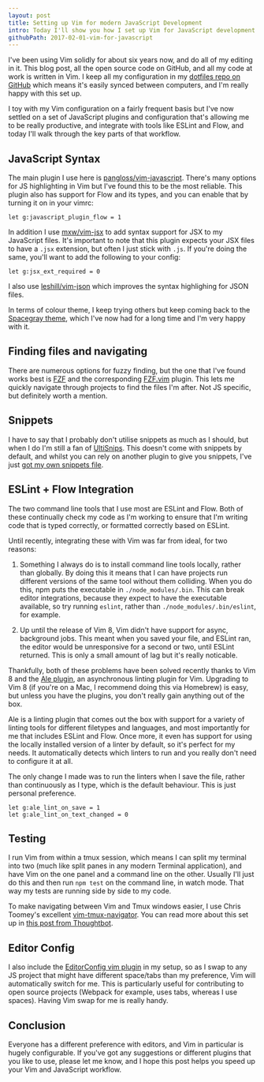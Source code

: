 ```yaml
---
layout: post
title: Setting up Vim for modern JavaScript Development
intro: Today I'll show you how I set up Vim for JavaScript development and show you some of the key parts of my configuration that make it a great environment to write JavaScript, integrating with today's prominent tools such as ESLint and Flow.
githubPath: 2017-02-01-vim-for-javascript
---
```


I've been using Vim solidly for about six years now, and do all of my editing in it. This blog post, all the open source code on GitHub, and all my code at work is written in Vim. I keep all my configuration in my [dotfiles repo on GitHub](http://github.com/jackfranklin/dotfiles) which means it's easily synced between computers, and I'm really happy with this set up.

I toy with my Vim configuration on a fairly frequent basis but I've now settled on a set of JavaScript plugins and configuration that's allowing me to be really productive, and integrate with tools like ESLint and Flow, and today I'll walk through the key parts of that workflow.

## JavaScript Syntax

The main plugin I use here is [pangloss/vim-javascript](http://github.com/pangloss/vim-javascript). There's many options for JS highlighting in Vim but I've found this to be the most reliable. This plugin also has support for Flow and its types, and you can enable that by turning it on in your vimrc:

```viml
let g:javascript_plugin_flow = 1
```

In addition I use [mxw/vim-jsx](http://github.com/mxw/vim-jsx) to add syntax support for JSX to my JavaScript files. It's important to note that this plugin expects your JSX files to have a `.jsx` extension, but often I just stick with `.js`. If you're doing the same, you'll want to add the following to your config:

```viml
let g:jsx_ext_required = 0
```

I also use [leshill/vim-json](http://github.com/leshill/vim-json) which improves the syntax highlighing for JSON files.

In terms of colour theme, I keep trying others but keep coming back to the [Spacegray theme](https://github.com/ajh17/Spacegray.vim), which I've now had for a long time and I'm very happy with it.

## Finding files and navigating

There are numerous options for fuzzy finding, but the one that I've found works best is [FZF](https://github.com/junegunn/fzf) and the corresponding [FZF.vim](http://github.com/junegunn/fzf.vim) plugin. This lets me quickly navigate through projects to find the files I'm after. Not JS specific, but definitely worth a mention.

## Snippets

I have to say that I probably don't utilise snippets as much as I should, but when I do I'm still a fan of [UltiSnips](https://github.com/SirVer/ultisnips). This doesn't come with snippets by default, and whilst you can rely on another plugin to give you snippets, I've just [got my own snippets file](https://github.com/jackfranklin/dotfiles/blob/master/vim/vim/UltiSnips/javascript.snippets).

## ESLint + Flow Integration

The two command line tools that I use most are ESLint and Flow. Both of these continually check my code as I'm working to ensure that I'm writing code that is typed correctly, or formatted correctly based on ESLint.

Until recently, integrating these with Vim was far from ideal, for two reasons:

1. Something I always do is to install command line tools locally, rather than globally. By doing this it means that I can have projects run different versions of the same tool without them colliding. When you do this, npm puts the executable in `./node_modules/.bin`. This can break editor integrations, because they expect to have the executable available, so try running `eslint`, rather than `./node_modules/.bin/eslint`, for example.

2. Up until the release of Vim 8, Vim didn't have support for async, background jobs. This meant when you saved your file, and ESLint ran, the editor would be unresponsive for a second or two, until ESLint returned. This is only a small amount of lag but it's really noticable.

Thankfully, both of these problems have been solved recently thanks to Vim 8 and the [Ale plugin](https://github.com/w0rp/ale), an asynchronous linting plugin for Vim. Upgrading to Vim 8 (if you're on a Mac, I recommend doing this via Homebrew) is easy, but unless you have the plugins, you don't really gain anything out of the box.

Ale is a linting plugin that comes out the box with support for a variety of linting tools for different filetypes and languages, and most importantly for me that includes ESLint and Flow. Once more, it even has support for using the locally installed version of a linter by default, so it's perfect for my needs. It automatically detects which linters to run and you really don't need to configure it at all.

The only change I made was to run the linters when I save the file, rather than continuously as I type, which is the default behaviour. This is just personal preference.

```viml
let g:ale_lint_on_save = 1
let g:ale_lint_on_text_changed = 0
```

## Testing

I run Vim from within a tmux session, which means I can split my terminal into two (much like split panes in any modern Terminal application), and have Vim on the one panel and a command line on the other. Usually I'll just do this and then run `npm test` on the command line, in watch mode. That way my tests are running side by side to my code.

To make navigating between Vim and Tmux windows easier, I use Chris Toomey's excellent [vim-tmux-navigator](https://github.com/christoomey/vim-tmux-navigator). You can read more about this set up in [this post from Thoughtbot](https://robots.thoughtbot.com/seamlessly-navigate-vim-and-tmux-splits).

## Editor Config

I also include the [EditorConfig vim plugin](https://github.com/editorconfig/editorconfig-vim) in my setup, so as I swap to any JS project that might have different space/tabs than my preference, Vim will automatically switch for me. This is particularly useful for contributing to open source projects (Webpack for example, uses tabs, whereas I use spaces). Having Vim swap for me is really handy.

## Conclusion

Everyone has a different preference with editors, and Vim in particular is hugely configurable. If you've got any suggestions or different plugins that you like to use, please let me know, and I hope this post helps you speed up your Vim and JavaScript workflow.





